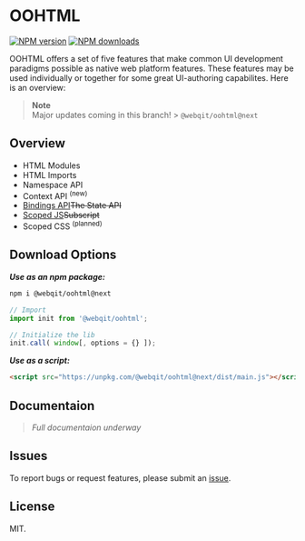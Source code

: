# OOHTML

<!-- BADGES/ -->

<span class="badge-npmversion"><a href="https://npmjs.org/package/@webqit/oohtml" title="View this project on NPM"><img src="https://img.shields.io/npm/v/@webqit/oohtml.svg" alt="NPM version" /></a></span> <span class="badge-npmdownloads"><a href="https://npmjs.org/package/@webqit/oohtml" title="View this project on NPM"><img src="https://img.shields.io/npm/dm/@webqit/oohtml.svg" alt="NPM downloads" /></a></span>

<!-- /BADGES -->


OOHTML offers a set of five features that make common UI development paradigms possible as native web platform features. These features may be used individually or together for some great UI-authoring capabilites. Here is an overview:

> **Note**<br>
> Major updates coming in this branch! > `@webqit/oohtml@next`

## Overview

+ HTML Modules
+ HTML Imports
+ Namespace API
+ Context API <sup>(new)</sup>
+ <ins>Bindings API</ins><del>The State API</del>
+ <ins>Scoped JS</ins><del>Subscript</del>
+ Scoped CSS <sup>(planned)</sup>


## Download Options

**_Use as an npm package:_**

```bash
npm i @webqit/oohtml@next
```

```js
// Import
import init from '@webqit/oohtml';

// Initialize the lib
init.call( window[, options = {} ]);
```

**_Use as a script:_**

```html
<script src="https://unpkg.com/@webqit/oohtml@next/dist/main.js"></script>
```

## Documentaion

> *Full documentaion underway*

## Issues

To report bugs or request features, please submit an [issue](https://github.com/webqit/oohtml/issues).

## License

MIT.
